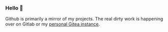 ### Hello 👋

Github is primarily a mirror of my projects. The real dirty work is happening over on Gitlab or my [personal Gitea instance](https://gitea.brandonegger.com/brandon?tab=activity).
